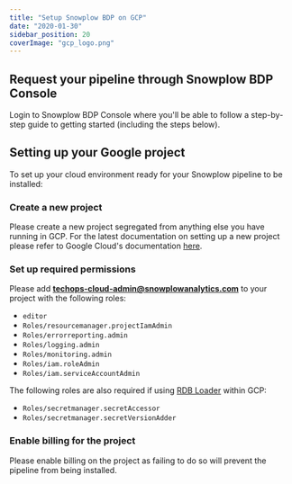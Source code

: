 ```yaml
---
title: "Setup Snowplow BDP on GCP"
date: "2020-01-30"
sidebar_position: 20
coverImage: "gcp_logo.png"
---
```


## Request your pipeline through Snowplow BDP Console

Login to Snowplow BDP Console where you'll be able to follow a step-by-step guide to getting started (including the steps below).

## Setting up your Google project

To set up your cloud environment ready for your Snowplow pipeline to be installed:

### Create a new project

Please create a new project segregated from anything else you have running in GCP. For the latest documentation on setting up a new project please refer to Google Cloud's documentation [here](https://cloud.google.com/resource-manager/docs/creating-managing-projects).

### Set up required permissions

Please add **techops-cloud-admin@snowplowanalytics.com** to your project with the following roles:

- `editor`
- `Roles/resourcemanager.projectIamAdmin`
- `Roles/errorreporting.admin`
- `Roles/logging.admin`
- `Roles/monitoring.admin`
- `Roles/iam.roleAdmin`
- `Roles/iam.serviceAccountAdmin`

The following roles are also required if using [RDB Loader](/docs/destinations/warehouses-and-lakes/rdb/index.md) within GCP:

- `Roles/secretmanager.secretAccessor`
- `Roles/secretmanager.secretVersionAdder`

### Enable billing for the project

Please enable billing on the project as failing to do so will prevent the pipeline from being installed.
